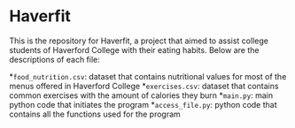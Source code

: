 # Haverfit

This is the repository for Haverfit, a project that aimed to assist college students of Haverford College with their eating habits. Below are the descriptions of each file:

*`food_nutrition.csv`: dataset that contains nutritional values for most of the menus offered in Haverford College
*`exercises.csv`: dataset that contains common exercises with the amount of calories they burn
*`main.py`: main python code that initiates the program 
*`access_file.py`: python code that contains all the functions used for the program


